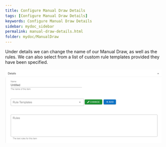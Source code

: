 ```yaml
---
title: Configure Manual Draw Details
tags: [Configure Manual Draw Details]
keywords: Configure Manual Draw Details
sidebar: mydoc_sidebar
permalink: manual-draw-details.html
folder: mydoc/ManualDraw
---
```


Under details we can change the name of our Manual Draw, as well as the rules. We can also select from a list of custom rule templates provided they have been specified.


<img src="\img\Promotions\ManualDrawDetails.png" alt="">